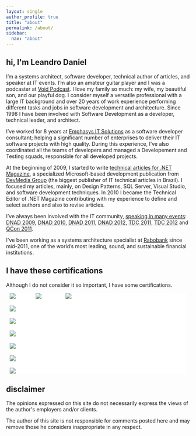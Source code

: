 ```yaml
---
layout: single
author_profile: true
title: "about"
permalink: /about/
sidebar:
  nav: "about"
---
```


## hi, I'm Leandro Daniel

I’m a systems architect, software developer, technical author of articles, and speaker at IT events. I’m also an amateur guitar player and I was a podcaster at [Void Podcast](https://voidpodcast.wordpress.com/). I love my family so much: my wife, my beautiful son, and our playful dog. I consider myself a versatile professional with a large IT background and over 20 years of work experience performing different tasks and jobs in software development and architecture. Since 1998 I have been involved with Software Development as a developer, technical leader, and architect.

I’ve worked for 8 years at [Emphasys IT Solutions](http://www.emphasys.com.br) as a software developer consultant; helping a significant number of enterprises to deliver their IT software projects with high quality. During this experience, I’ve also coordinated all the teams of developers and managed a Developement and Testing squads, responsible for all developed projects.

At the beginning of 2009, I started to write [technical articles for .NET Magazine](http://leandrodaniel.com/artigo/), a specialized Microsoft-based development publication from [DevMedia Group](https://www.devmedia.com.br/perfil/leandro-daniel-1) (the biggest publisher of IT technical articles in Brazil). I focused my articles, mainly, on Design Patterns, SQL Server, Visual Studio, and software development techniques. In 2010 I became the Technical Editor of .NET Magazine contributing with my experience to define and select authors and also to revise articles.

I’ve always been involved with the IT community, [speaking in many events](http://reverb.leandrodaniel.com/category/Palestras): [DNAD 2009](http://leandrodaniel.com/category/net-architects/), [DNAD 2010](http://leandrodaniel.com/category/net-architects/), [DNAD 2011](http://leandrodaniel.com/category/net-architects/), [DNAD 2012](http://leandrodaniel.com/category/net-architects/), [TDC 2011](http://leandrodaniel.com/category/eventos/), [TDC 2012](http://leandrodaniel.com/category/eventos/) and [QCon 2011](http://leandrodaniel.com/?s=qconsp). 

I've been working as a systems architecture specialist at [Rabobank](http://www.rabobank.com) since mid-2011, one of the world’s most leading, sound, and sustainable financial institutions.

## I have these certifications

Although I do not consider it so important, I have some certifications.

<div style="border:0px; background-color:#FFFFFF; color:#FFFFFF; margin: 10px 10px 10px 10px;">
  <img src="http://leandrodaniel.com/wp-content/uploads/2012/10/MCP.gif " alt="MCP" title="MCP" />&nbsp;&nbsp;&nbsp;&nbsp;&nbsp;&nbsp;<img src="http://leandrodaniel.com/wp-content/uploads/2012/10/MCAD.gif" alt="MCAD" title="MCAD" />&nbsp;&nbsp;&nbsp;&nbsp;&nbsp;&nbsp;<img src="http://leandrodaniel.com/wp-content/uploads/2012/10/MCSD.gif" alt="MCSD" title="MCSD" /> 
  <br/><br/>
  <img src="http://leandrodaniel.com/wp-content/uploads/2012/10/MCITPrgb_1257.png" alt="MCITP" title="MCITP" />
  <br/><br/>
  <img src="http://leandrodaniel.com/wp-content/uploads/2012/10/mct.png" alt="MCT" title="MCT" />
  <br/><br/>
  <img src="http://leandrodaniel.com/wp-content/uploads/2012/10/MCTSrgb_1271_1.png" alt="MCTS" title="MCTS" />
  <br/><br/>
  <img src="http://leandrodaniel.com/wp-content/uploads/2012/10/csm.png" alt="CSM" title="CSM" />
  <br/><br/>
  <img src="http://leandrodaniel.com/wp-content/uploads/2014/06/PRINCE2-Practitioner-Training.jpg" alt="PRINCE2" title="PRINCE2" />
  <br/><br/>
  <img src="http://leandrodaniel.com/wp-content/uploads/2014/06/PRINCE2-Foundation-Training.jpg" alt="PRINCE2" title="PRINCE2" />      
</div>

## disclaimer
The opinions expressed on this site do not necessarily express the views of the author's employers and/or clients.

The author of this site is not responsible for comments posted here and may remove those he considers inappropriate in any respect.
